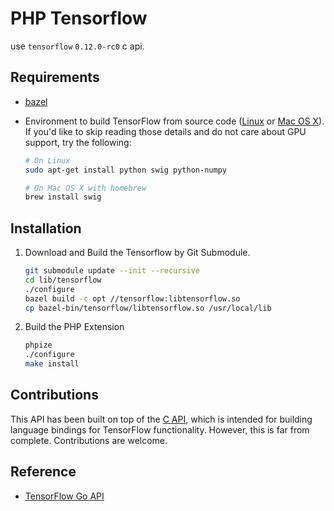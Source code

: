 PHP Tensorflow
==============

use `tensorflow` `0.12.0-rc0` c api.

## Requirements

- [bazel](https://www.bazel.build/versions/master/docs/install.html)
- Environment to build TensorFlow from source code
  ([Linux](https://www.tensorflow.org/versions/master/get_started/os_setup.html#prepare-environment-for-linux)
  or [Mac OS
  X](https://www.tensorflow.org/versions/master/get_started/os_setup.html#prepare-environment-for-mac-os-x)).
  If you'd like to skip reading those details and do not care about GPU
  support, try the following:

  ```sh
  # On Linux
  sudo apt-get install python swig python-numpy

  # On Mac OS X with homebrew
  brew install swig
  ```

## Installation

1. Download and Build the Tensorflow by Git Submodule.

   ```sh
   git submodule update --init --recursive
   cd lib/tensorflow
   ./configure
   bazel build -c opt //tensorflow:libtensorflow.so
   cp bazel-bin/tensorflow/libtensorflow.so /usr/local/lib
   ```

2. Build the PHP Extension

   ```sh
   phpize
   ./configure
   make install
   ```

## Contributions

This API has been built on top of the [C API](https://www.tensorflow.org/code/tensorflow/c/c_api.h),
which is intended for building language bindings for TensorFlow functionality.
However, this is far from complete. Contributions are welcome.

## Reference

- [TensorFlow Go API](https://github.com/tensorflow/tensorflow/tree/master/tensorflow/go)
